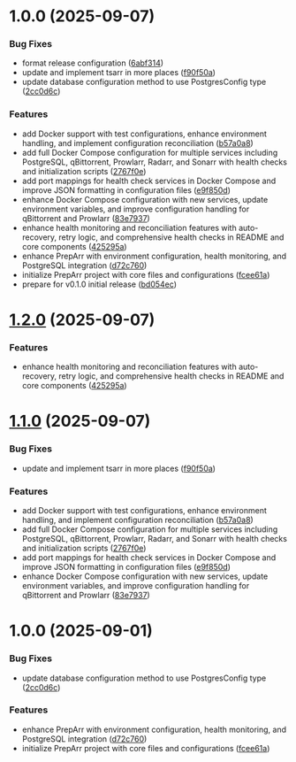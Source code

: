 # 1.0.0 (2025-09-07)


### Bug Fixes

* format release configuration ([6abf314](https://github.com/robbeverhelst/Preparr/commit/6abf314b83a4af29fb5d13979e6a482f987f1c1f))
* update and implement tsarr in more places ([f90f50a](https://github.com/robbeverhelst/Preparr/commit/f90f50a55b23515450414fc58ef9b5267322256d))
* update database configuration method to use PostgresConfig type ([2cc0d6c](https://github.com/robbeverhelst/Preparr/commit/2cc0d6c83cf3cd14137fc277c1b5ae9b17e4c09c))


### Features

* add Docker support with test configurations, enhance environment handling, and implement configuration reconciliation ([b57a0a8](https://github.com/robbeverhelst/Preparr/commit/b57a0a84cb6eed4bd6b36e8b8bd798a39a32602f))
* add full Docker Compose configuration for multiple services including PostgreSQL, qBittorrent, Prowlarr, Radarr, and Sonarr with health checks and initialization scripts ([2767f0e](https://github.com/robbeverhelst/Preparr/commit/2767f0e03291ac9f6e71a524a8a43a75f01b3c1a))
* add port mappings for health check services in Docker Compose and improve JSON formatting in configuration files ([e9f850d](https://github.com/robbeverhelst/Preparr/commit/e9f850d2291b92e9673e20da914b9bbafecfb1e2))
* enhance Docker Compose configuration with new services, update environment variables, and improve configuration handling for qBittorrent and Prowlarr ([83e7937](https://github.com/robbeverhelst/Preparr/commit/83e7937cb451c7f06edff1d71a9548b02bdd2506))
* enhance health monitoring and reconciliation features with auto-recovery, retry logic, and comprehensive health checks in README and core components ([425295a](https://github.com/robbeverhelst/Preparr/commit/425295a72da22148bfe538c4c33a52f9fdeea34b))
* enhance PrepArr with environment configuration, health monitoring, and PostgreSQL integration ([d72c760](https://github.com/robbeverhelst/Preparr/commit/d72c760ace599d6575b334aad2ca267cc66144a0))
* initialize PrepArr project with core files and configurations ([fcee61a](https://github.com/robbeverhelst/Preparr/commit/fcee61af9f888ca6fffc2ca6e853b6aa69b67ce3))
* prepare for v0.1.0 initial release ([bd054ec](https://github.com/robbeverhelst/Preparr/commit/bd054ecc7aca1066af1a0f7c2a47e23d1eee0524))

# [1.2.0](https://github.com/robbeverhelst/Preparr/compare/v1.1.0...v1.2.0) (2025-09-07)


### Features

* enhance health monitoring and reconciliation features with auto-recovery, retry logic, and comprehensive health checks in README and core components ([425295a](https://github.com/robbeverhelst/Preparr/commit/425295a72da22148bfe538c4c33a52f9fdeea34b))

# [1.1.0](https://github.com/robbeverhelst/Preparr/compare/v1.0.0...v1.1.0) (2025-09-07)


### Bug Fixes

* update and implement tsarr in more places ([f90f50a](https://github.com/robbeverhelst/Preparr/commit/f90f50a55b23515450414fc58ef9b5267322256d))


### Features

* add Docker support with test configurations, enhance environment handling, and implement configuration reconciliation ([b57a0a8](https://github.com/robbeverhelst/Preparr/commit/b57a0a84cb6eed4bd6b36e8b8bd798a39a32602f))
* add full Docker Compose configuration for multiple services including PostgreSQL, qBittorrent, Prowlarr, Radarr, and Sonarr with health checks and initialization scripts ([2767f0e](https://github.com/robbeverhelst/Preparr/commit/2767f0e03291ac9f6e71a524a8a43a75f01b3c1a))
* add port mappings for health check services in Docker Compose and improve JSON formatting in configuration files ([e9f850d](https://github.com/robbeverhelst/Preparr/commit/e9f850d2291b92e9673e20da914b9bbafecfb1e2))
* enhance Docker Compose configuration with new services, update environment variables, and improve configuration handling for qBittorrent and Prowlarr ([83e7937](https://github.com/robbeverhelst/Preparr/commit/83e7937cb451c7f06edff1d71a9548b02bdd2506))

# 1.0.0 (2025-09-01)


### Bug Fixes

* update database configuration method to use PostgresConfig type ([2cc0d6c](https://github.com/robbeverhelst/Preparr/commit/2cc0d6c83cf3cd14137fc277c1b5ae9b17e4c09c))


### Features

* enhance PrepArr with environment configuration, health monitoring, and PostgreSQL integration ([d72c760](https://github.com/robbeverhelst/Preparr/commit/d72c760ace599d6575b334aad2ca267cc66144a0))
* initialize PrepArr project with core files and configurations ([fcee61a](https://github.com/robbeverhelst/Preparr/commit/fcee61af9f888ca6fffc2ca6e853b6aa69b67ce3))
